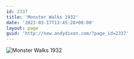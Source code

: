 ```yaml
---
id: 2337
title: 'Monster Walks 1932'
date: '2023-03-17T13:45:28+00:00'
layout: page
guid: 'http://new.andydixon.com/?page_id=2337'
---
```


![Monster Walks 1932](https://i0.wp.com/assets.g8x2.ldn.idrivee2-23.com/posters/Monster%20Walks%201932%2001.jpg?w=1200&ssl=1 "Monster Walks 1932")